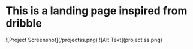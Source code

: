 <h1>This is a  landing page inspired from dribble</h1>
![Project Screenshot](/projectss.png)
![Alt Text](project ss.png)

